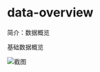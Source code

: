 # data-overview

简介：数据概览

基础数据概览

![截图](https://unpkg.com/@icedesign/data-overview-block/screenshot.png)

